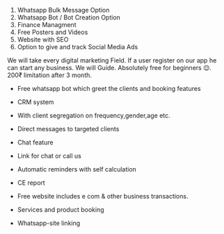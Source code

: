 1. Whatsapp Bulk Message Option
2. Whatsapp Bot / Bot Creation Option
3. Finance Managment 
4. Free Posters and Videos
5. Website with SEO
6. Option to give and track Social Media Ads

We will take every digital marketing Field. If a user register on our app he can start any business. We will Guide. Absolutely free for beginners 😌. 200₹ limitation after 3 month.

- Free whatsapp bot which greet the clients and booking features
    
- CRM system 
    
- With client segregation on frequency,gender,age etc. 
    
- Direct messages to targeted clients
    
- Chat feature
    
- Link for chat or call us
    
- Automatic reminders with self calculation
    
- CE report
    
- Free website includes e com & other business transactions.
    
- Services and product booking
    
- Whatsapp-site linking
    